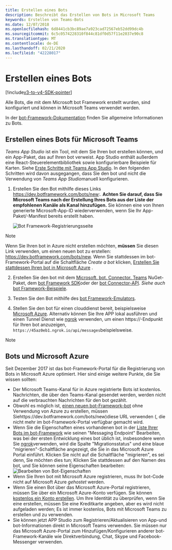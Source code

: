```yaml
---
title: Erstellen eines Bots
description: Beschreibt das Erstellen von Bots in Microsoft Teams
keywords: Erstellen von Teams-Bots
ms.date: 12/07/2018
ms.openlocfilehash: 6d8441cb3bc89ae7a923cad72567eb52dd99dc4b
ms.sourcegitcommit: 6c5c0574228310f844c81df0d57f11e2037e90c8
ms.translationtype: MT
ms.contentlocale: de-DE
ms.lasthandoff: 02/21/2020
ms.locfileid: "42228017"
---
```

# <a name="create-a-bot"></a>Erstellen eines Bots

[!include[v3-to-v4-SDK-pointer](~/includes/v3-to-v4-pointer-bots.md)]

Alle Bots, die mit dem Microsoft bot Framework erstellt wurden, sind konfiguriert und können in Microsoft Teams verwendet werden.

In der [bot-Framework-Dokumentation](/azure/bot-service/?view=azure-bot-service-3.0) finden Sie allgemeine Informationen zu Bots.

## <a name="create-a-bot-for-microsoft-teams"></a>Erstellen eines Bots für Microsoft Teams

*Teams App Studio* ist ein Tool, mit dem Sie Ihren bot erstellen können, und ein App-Paket, das auf Ihren bot verweist. App Studio enthält außerdem eine React-Steuerelementbibliothek sowie konfigurierbare Beispiele für Karten. Siehe [Erste Schritte mit Teams App Studio](~/concepts/build-and-test/app-studio-overview.md). In den folgenden Schritten wird davon ausgegangen, dass Sie den bot und nicht die Verwendung von *Teams App Studio*manuell konfigurieren.

1. Erstellen Sie den Bot mithilfe dieses Links https://dev.botframework.com/bots/new:. **Achten Sie darauf, dass Sie Microsoft Teams nach der Erstellung Ihres Bots aus der Liste der empfohlenen Kanäle als Kanal hinzufügen.** Sie können eine von Ihnen generierte Microsoft-App-ID wiederverwenden, wenn Sie Ihr App-Paket/-Manifest bereits erstellt haben.

   ![Bot Framework-Registrierungsseite](~/assets/images/bots/bfregister.png)

> [!NOTE]
> Wenn Sie Ihren bot in Azure nicht erstellen möchten, **müssen** Sie diesen Link verwenden, um einen neuen bot zu erstellen: https://dev.botframework.com/bots/new. Wenn Sie stattdessen im bot-Framework-Portal auf die Schaltfläche *Create a bot* klicken, [Erstellen Sie stattdessen Ihren bot in Microsoft Azure](#bots-and-microsoft-azure) .

2. Erstellen Sie den bot mit dem [Microsoft. bot. Connector. Teams](https://www.nuget.org/packages/Microsoft.Bot.Connector.Teams) NuGet-Paket, dem [bot Framework SDK](https://github.com/microsoft/botframework-sdk)oder der [bot Connector-API](https://docs.microsoft.com/bot-framework/rest-api/bot-framework-rest-connector-api-reference). *Siehe auch* [bot Framework-Beispiele](https://github.com/Microsoft/BotBuilder-Samples/blob/master/README.md).

3. Testen Sie den Bot mithilfe des [bot Framework-Emulators](https://docs.microsoft.com/bot-framework/debug-bots-emulator).

4. Stellen Sie den bot für einen clouddienst bereit, beispielsweise [Microsoft Azure](https://azure.microsoft.com/). Alternativ können Sie Ihre APP lokal ausführen und einen Tunnel Dienst wie [ngrok](https://ngrok.com) verwenden, um einen https://-Endpunkt für Ihren bot anzuzeigen, `https://45az0eb1.ngrok.io/api/messages`beispielsweise.

> [!NOTE]
> ## <a name="bots-and-microsoft-azure"></a>Bots und Microsoft Azure
> Seit Dezember 2017 ist das bot-Framework-Portal für die Registrierung von Bots in Microsoft Azure optimiert. Hier sind einige weitere Punkte, die Sie wissen sollten:
>
> * Der Microsoft Teams-Kanal für in Azure registrierte Bots ist kostenlos. Nachrichten, die über den Teams-Kanal gesendet werden, werden nicht auf die verbrauchten Nachrichten für den bot gezählt.
> * Obwohl es möglich ist, [einen neuen bot-Framework-bot](https://dev.botframework.com/bots/new) ohne Verwendung von Azure zu erstellen, müssen Siehttps://dev.botframework.com/bots/new)diese URL verwenden (, die nicht mehr im bot-Framework-Portal verfügbar gemacht wird.
> * Wenn Sie die Eigenschaften eines vorhandenen bot in der [Liste Ihrer Bots im bot-Framework](https://dev.botframework.com/bots) wie seinen "Messaging Endpoint" Bearbeiten, was bei der ersten Entwicklung eines bot üblich ist, insbesondere wenn Sie [ngrok](https://ngrok.com)verwenden, wird die Spalte "Migrationsstatus" und eine blaue "migrieren"-Schaltfläche angezeigt, die Sie in das Microsoft Azure Portal einführt. Klicken Sie nicht auf die Schaltfläche "migrieren", es sei denn, Sie möchten dies tun; Klicken Sie stattdessen auf den Namen des bot, und Sie können seine Eigenschaften bearbeiten:</br>
   ![Bearbeiten von Bot-Eigenschaften](~/assets/images/bots/bf-migrate-bot-to-azure.png)
> * Wenn Sie Ihren bot mit Microsoft Azure registrieren, muss Ihr bot-Code nicht auf Microsoft Azure *gehostet* werden.
> * Wenn Sie einen Bot über das Microsoft Azure-Portal registrieren, müssen Sie über ein Microsoft Azure-Konto verfügen. Sie können [kostenlos ein Konto erstellen](https://azure.microsoft.com/free/). Um Ihre Identität zu überprüfen, wenn Sie eine erstellen, müssen Sie eine Kreditkarte angeben, aber es wird nicht aufgeladen werden; Es ist immer kostenlos, Bots mit Microsoft Teams zu erstellen und zu verwenden.
> * Sie können jetzt APP Studio zum Registrieren/Aktualisieren von App-und bot-Informationen direkt in Microsoft Teams verwenden. Sie müssen nur das Microsoft Azure-Portal zum Hinzufügen/Konfigurieren anderer bot-Framework-Kanäle wie Direktverbindung, Chat, Skype und Facebook-Messenger verwenden.
